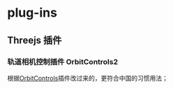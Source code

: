 # plug-ins

## Threejs 插件

### 轨道相机控制插件 OrbitControls2

根据[OrbitControls](https://github.com/mrdoob/three.js/blob/master/examples/js/controls/OrbitControls.js)插件改过来的，更符合中国的习惯用法；


